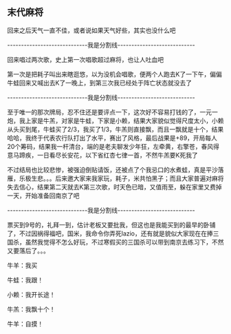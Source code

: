 ## 末代麻将 ##

回来之后天气一直不佳，或者说如果天气好些，其实也没什么吧

-----------------------------我是分割线----------------------------

回来唱过两次歌，史上第一次唱歌超过麻将，也让人吐血吧

第一次是把耗子叫出来瞎逛悠，以为没机会唱歌，便两个人跑去K了一下午，偏偏牛蛙回来又喊出去K了一晚上，到第三次我已经处于阵亡状态就没去了

-----------------------------我是分割线----------------------------

至于唯一的那次牌局，忍不住还是要评点一下，这次好不容易打钱的了，一元一炮，我上家是牛羔，对家是牛蛙，下家是小赖，结果大家貌似觉得尺度太小，小赖从头买到尾，牛蛙买了2/3，我买了1/3，牛羔则直接飘，而且一飘就是十个，结果哈哈，我终于代表农行队打出了水平，赛出了风格，最后战果是+89，开局每人20个筹码，结果我一杆清台，端的是老夫聊发少年狂，左牵黄，右擎苍，春风得意马蹄疾，一日看尽长安花，以下省红杏七律一首，不然牛羔要K死我了

不过结局也比较悲惨，被强迫倒贴请饭，还被点了个我忌口的水煮蛙，真是平沙落雁，乐极生悲。。。后来邀大家来我家玩，耗子，米共怕黑子；而且大家普遍对麻将失去信心，结果第二天就去K第三次歌，时天色已暗，又值雨至，躲在家里又费掉一天，开始准备回南京了吧

-----------------------------我是分割线----------------------------

票买到9号的，礼拜一到，估计老板又要批我，但这也是我能买到的最早的卧铺了，不过因祸得福吧，国米，我命令你弄死lazio，还有就是貌似大家现在在捧三国杀，虽然我觉得不怎么好玩，不过寒假买的三国杀可以带到南京去练习下，不然又要落后了。。。

 

牛羊：我买

牛蛙：我跟！

小赖：我开长途！

牛羔：我飘十个！

牛羊：自摸！
